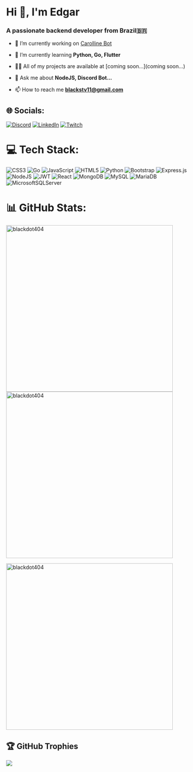 <h1 align="left">Hi 👋, I'm Edgar</h1>
<h3 align="left">A passionate backend developer from Brazil🇧🇷</h3>

- 🔭 I’m currently working on [Carolline Bot](https://github.com/blackdot404/carollinebot)

- 🌱 I’m currently learning **Python, Go, Flutter**

- 👨‍💻 All of my projects are available at [coming soon...](coming soon...)

- 💬 Ask me about **NodeJS, Discord Bot...**

- 📫 How to reach me **blackstv11@gmail.com**

## 🌐 Socials:
[![Discord](https://img.shields.io/badge/Discord-%237289DA.svg?logo=discord&logoColor=white)](https://discord.gg/aCEfRRtxRc) [![LinkedIn](https://img.shields.io/badge/LinkedIn-%230077B5.svg?logo=linkedin&logoColor=white)](https://linkedin.com/in/edgar-dotcom) [![Twitch](https://img.shields.io/badge/Twitch-%239146FF.svg?logo=Twitch&logoColor=white)](https://twitch.tv/blackstv1) 

# 💻 Tech Stack:
![CSS3](https://img.shields.io/badge/css3-%231572B6.svg?style=for-the-badge&logo=css3&logoColor=white) ![Go](https://img.shields.io/badge/go-%2300ADD8.svg?style=for-the-badge&logo=go&logoColor=white) ![JavaScript](https://img.shields.io/badge/javascript-%23323330.svg?style=for-the-badge&logo=javascript&logoColor=%23F7DF1E) ![HTML5](https://img.shields.io/badge/html5-%23E34F26.svg?style=for-the-badge&logo=html5&logoColor=white) ![Python](https://img.shields.io/badge/python-3670A0?style=for-the-badge&logo=python&logoColor=ffdd54) ![Bootstrap](https://img.shields.io/badge/bootstrap-%23563D7C.svg?style=for-the-badge&logo=bootstrap&logoColor=white) ![Express.js](https://img.shields.io/badge/express.js-%23404d59.svg?style=for-the-badge&logo=express&logoColor=%2361DAFB) ![NodeJS](https://img.shields.io/badge/node.js-6DA55F?style=for-the-badge&logo=node.js&logoColor=white) ![JWT](https://img.shields.io/badge/JWT-black?style=for-the-badge&logo=JSON%20web%20tokens) ![React](https://img.shields.io/badge/react-%2320232a.svg?style=for-the-badge&logo=react&logoColor=%2361DAFB) ![MongoDB](https://img.shields.io/badge/MongoDB-%234ea94b.svg?style=for-the-badge&logo=mongodb&logoColor=white) ![MySQL](https://img.shields.io/badge/mysql-%2300f.svg?style=for-the-badge&logo=mysql&logoColor=white) ![MariaDB](https://img.shields.io/badge/MariaDB-003545?style=for-the-badge&logo=mariadb&logoColor=white) ![MicrosoftSQLServer](https://img.shields.io/badge/Microsoft%20SQL%20Sever-CC2927?style=for-the-badge&logo=microsoft%20sql%20server&logoColor=white)
# 📊 GitHub Stats:
<p><img align="left" src="https://github-readme-stats.vercel.app/api/top-langs?username=blackdot404&show_icons=true&theme=dark&locale=en&layout=compact" alt="blackdot404" width="450px"/></p>

<p>&nbsp;<img align="center" src="https://github-readme-stats.vercel.app/api?username=blackdot404&show_icons=true&theme=dark&locale=en" alt="blackdot404" width="450px"/></p>

<p><img align="center" src="https://github-readme-streak-stats.herokuapp.com/?user=blackdot404&theme=dark" alt="blackdot404" width="450px" /></p>

## 🏆 GitHub Trophies
![](https://github-profile-trophy.vercel.app/?username=blackdot404&theme=radical&no-frame=false&no-bg=true&margin-w=4)

<!-- Proudly created with GPRM ( https://gprm.itsvg.in ) -->
